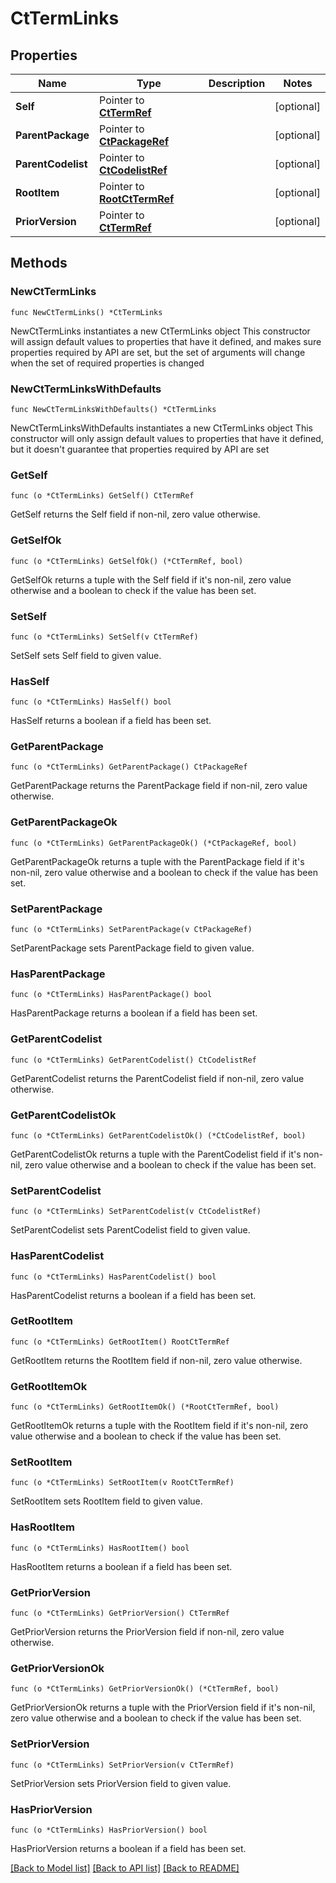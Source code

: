 # CtTermLinks

## Properties

Name | Type | Description | Notes
------------ | ------------- | ------------- | -------------
**Self** | Pointer to [**CtTermRef**](CtTermRef.md) |  | [optional] 
**ParentPackage** | Pointer to [**CtPackageRef**](CtPackageRef.md) |  | [optional] 
**ParentCodelist** | Pointer to [**CtCodelistRef**](CtCodelistRef.md) |  | [optional] 
**RootItem** | Pointer to [**RootCtTermRef**](RootCtTermRef.md) |  | [optional] 
**PriorVersion** | Pointer to [**CtTermRef**](CtTermRef.md) |  | [optional] 

## Methods

### NewCtTermLinks

`func NewCtTermLinks() *CtTermLinks`

NewCtTermLinks instantiates a new CtTermLinks object
This constructor will assign default values to properties that have it defined,
and makes sure properties required by API are set, but the set of arguments
will change when the set of required properties is changed

### NewCtTermLinksWithDefaults

`func NewCtTermLinksWithDefaults() *CtTermLinks`

NewCtTermLinksWithDefaults instantiates a new CtTermLinks object
This constructor will only assign default values to properties that have it defined,
but it doesn't guarantee that properties required by API are set

### GetSelf

`func (o *CtTermLinks) GetSelf() CtTermRef`

GetSelf returns the Self field if non-nil, zero value otherwise.

### GetSelfOk

`func (o *CtTermLinks) GetSelfOk() (*CtTermRef, bool)`

GetSelfOk returns a tuple with the Self field if it's non-nil, zero value otherwise
and a boolean to check if the value has been set.

### SetSelf

`func (o *CtTermLinks) SetSelf(v CtTermRef)`

SetSelf sets Self field to given value.

### HasSelf

`func (o *CtTermLinks) HasSelf() bool`

HasSelf returns a boolean if a field has been set.

### GetParentPackage

`func (o *CtTermLinks) GetParentPackage() CtPackageRef`

GetParentPackage returns the ParentPackage field if non-nil, zero value otherwise.

### GetParentPackageOk

`func (o *CtTermLinks) GetParentPackageOk() (*CtPackageRef, bool)`

GetParentPackageOk returns a tuple with the ParentPackage field if it's non-nil, zero value otherwise
and a boolean to check if the value has been set.

### SetParentPackage

`func (o *CtTermLinks) SetParentPackage(v CtPackageRef)`

SetParentPackage sets ParentPackage field to given value.

### HasParentPackage

`func (o *CtTermLinks) HasParentPackage() bool`

HasParentPackage returns a boolean if a field has been set.

### GetParentCodelist

`func (o *CtTermLinks) GetParentCodelist() CtCodelistRef`

GetParentCodelist returns the ParentCodelist field if non-nil, zero value otherwise.

### GetParentCodelistOk

`func (o *CtTermLinks) GetParentCodelistOk() (*CtCodelistRef, bool)`

GetParentCodelistOk returns a tuple with the ParentCodelist field if it's non-nil, zero value otherwise
and a boolean to check if the value has been set.

### SetParentCodelist

`func (o *CtTermLinks) SetParentCodelist(v CtCodelistRef)`

SetParentCodelist sets ParentCodelist field to given value.

### HasParentCodelist

`func (o *CtTermLinks) HasParentCodelist() bool`

HasParentCodelist returns a boolean if a field has been set.

### GetRootItem

`func (o *CtTermLinks) GetRootItem() RootCtTermRef`

GetRootItem returns the RootItem field if non-nil, zero value otherwise.

### GetRootItemOk

`func (o *CtTermLinks) GetRootItemOk() (*RootCtTermRef, bool)`

GetRootItemOk returns a tuple with the RootItem field if it's non-nil, zero value otherwise
and a boolean to check if the value has been set.

### SetRootItem

`func (o *CtTermLinks) SetRootItem(v RootCtTermRef)`

SetRootItem sets RootItem field to given value.

### HasRootItem

`func (o *CtTermLinks) HasRootItem() bool`

HasRootItem returns a boolean if a field has been set.

### GetPriorVersion

`func (o *CtTermLinks) GetPriorVersion() CtTermRef`

GetPriorVersion returns the PriorVersion field if non-nil, zero value otherwise.

### GetPriorVersionOk

`func (o *CtTermLinks) GetPriorVersionOk() (*CtTermRef, bool)`

GetPriorVersionOk returns a tuple with the PriorVersion field if it's non-nil, zero value otherwise
and a boolean to check if the value has been set.

### SetPriorVersion

`func (o *CtTermLinks) SetPriorVersion(v CtTermRef)`

SetPriorVersion sets PriorVersion field to given value.

### HasPriorVersion

`func (o *CtTermLinks) HasPriorVersion() bool`

HasPriorVersion returns a boolean if a field has been set.


[[Back to Model list]](../README.md#documentation-for-models) [[Back to API list]](../README.md#documentation-for-api-endpoints) [[Back to README]](../README.md)


